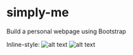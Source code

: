 # simply-me
 Build a personal webpage using Bootstrap

Inline-style: 
![alt text](https://eluizatsuda.github.io/image/portfolio/img-simplyme-transp.png "Screenshot")
![alt text](https://simply-me/image/SimplyMe_WebPage.png "Screenshot")
